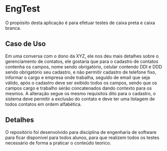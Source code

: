 # EngTest
O propósito desta aplicação é para efetuar testes de caixa preta e caixa branca.

## Caso de Uso
Em uma conversa com o dono da XYZ, ele nos deu mais detalhes sobre o gerenciamento de contatos, ele gostaria que para o cadastro de contatos contenha os campos, nome sendo obrigatório, celular contendo DDI e DDD sendo obrigatório seu cadastro, e não permitir cadastro de telefone fixo, informar o cargo e empresa onde trabalha, seguido de email que seja válido, após o cadastro deve ser exibido todos os campos, sendo que os campos cargo e trabalho serão concatenados dando contexto para os mesmos. A alteração segue os mesmo requisitos dito para o cadastro, o sistema deve permitir a exclusão do contato e deve ter uma listagem de todos contatos em ordem alfabética.

## Detalhes
O repositório foi desenvolvido para disciplina de engenharia de software para ficar disponível para todos alunos, para que realizem todos os testes necessário de forma a praticar o conteúdo teorico.
